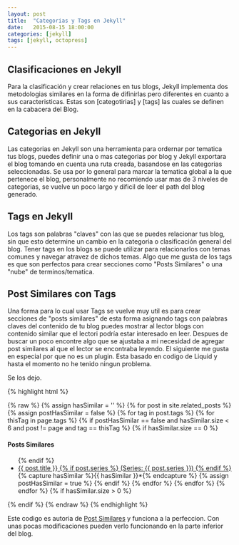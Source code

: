 ```yaml
---
layout: post
title:  "Categorias y Tags en Jekyll"
date:   2015-08-15 18:00:00
categories: [jekyll]
tags: [jekyll, octopress]
---
```


## Clasificaciones en Jekyll

Para la clasificaci&oacute;n y crear relaciones en tus blogs, Jekyll implementa dos metodologias similares en la forma de difinirlas pero diferentes en cuanto a sus caracteristicas.
Estas son [categotirias] y [tags] las cuales se definen en la cabacera del Blog.

## Categorias en Jekyll

Las categorias en Jekyll son una herramienta para ordernar por tematica tus blogs, puedes definir una o mas categorias por blog y Jekyll exportara el blog tomando en cuenta una ruta creada, basandose en las categorias seleccionadas.
Se usa por lo general para marcar la tematica global a la que pertenece el blog, personalmente no recomiendo usar mas de 3 niveles de categorias, se vuelve un poco largo y dificil de leer el path del blog generado.

## Tags en Jekyll

Los tags son palabras "claves" con las que se puedes relacionar tus blog, sin que esto determine un cambio en la categoria o clasificaci&oacute;n general del blog.
Tener tags en los blogs se puede utilizar para relacionarlos con temas comunes y navegar atravez de dichos temas.
Algo que me gusta de los tags es que son perfectos para crear secciones como "Posts Similares" o una "nube" de terminos/tematica.

## Post Similares con Tags

Una forma para lo cual usar Tags se vuelve muy util es para crear secciones de "posts similares" de esta forma asignando tags con palabras claves del contenido de tu blog puedes mostrar al lector blogs con contenido similar que el lectori podr&iacute;a estar interesado en leer.
Despues de buscar un poco encontre algo que se ajustaba a mi necesidad de agregar post similares al que el lector se encontraba leyendo. El siguiente me gusta en especial por que no es un plugin. Esta basado en codigo de Liquid y hasta el momento no he tenido ningun problema.

Se los dejo.

{% highlight html %}

{% raw %} 
{% assign hasSimilar = '' %}
{% for post in site.related_posts %}
    {% assign postHasSimilar = false %}
    {% for tag in post.tags %}
        {% for thisTag in page.tags %}
            {% if postHasSimilar == false and hasSimilar.size < 6 and post != page and tag == thisTag %}
                {% if hasSimilar.size == 0 %}
                <h4>Posts Similares</h4>
                <ul>
                {% endif %}
                <li class="relatedPost">
                    <a href="{{ site.url }}{{ post.url }}">{{ post.title }}
                    {% if post.series %}
                        (Series: {{ post.series }})
                    {% endif %}
                    </a>
                </li>
                {% capture hasSimilar %}{{ hasSimilar }}*{% endcapture %}
                {% assign postHasSimilar = true %}
            {% endif %}
        {% endfor %}
    {% endfor %}
{% endfor %}
{% if hasSimilar.size > 0 %}
    </ul>
{% endif %}
{% endraw %}
{% endhighlight %}

Este codigo es autoria de 
[Post Similares](http://zhangwenli.com/blog/2014/07/15/jekyll-related-posts-without-plugin/) y funciona a la perfeccion.
Con unas pocas modificaciones pueden verlo funcionando en la parte inferior del blog.






